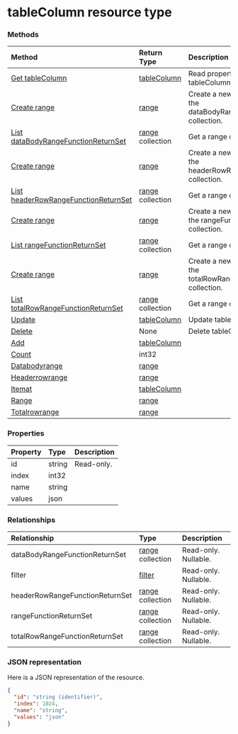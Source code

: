 # tableColumn resource type




### Methods

| Method		   | Return Type	|Description|
|:---------------|:--------|:----------|
|[Get tableColumn](../api/tablecolumn_get.md) | [tableColumn](tablecolumn.md) |Read properties and relationships of tableColumn object.|
|[Create range](../api/tablecolumn_post_databodyrangefunctionreturnset.md) |[range](range.md)| Create a new range by posting to the dataBodyRangeFunctionReturnSet collection.|
|[List dataBodyRangeFunctionReturnSet](../api/tablecolumn_list_databodyrangefunctionreturnset.md) |[range](range.md) collection| Get a range object collection.|
|[Create range](../api/tablecolumn_post_headerrowrangefunctionreturnset.md) |[range](range.md)| Create a new range by posting to the headerRowRangeFunctionReturnSet collection.|
|[List headerRowRangeFunctionReturnSet](../api/tablecolumn_list_headerrowrangefunctionreturnset.md) |[range](range.md) collection| Get a range object collection.|
|[Create range](../api/tablecolumn_post_rangefunctionreturnset.md) |[range](range.md)| Create a new range by posting to the rangeFunctionReturnSet collection.|
|[List rangeFunctionReturnSet](../api/tablecolumn_list_rangefunctionreturnset.md) |[range](range.md) collection| Get a range object collection.|
|[Create range](../api/tablecolumn_post_totalrowrangefunctionreturnset.md) |[range](range.md)| Create a new range by posting to the totalRowRangeFunctionReturnSet collection.|
|[List totalRowRangeFunctionReturnSet](../api/tablecolumn_list_totalrowrangefunctionreturnset.md) |[range](range.md) collection| Get a range object collection.|
|[Update](../api/tablecolumn_update.md) | [tableColumn](tablecolumn.md)	|Update tableColumn object. |
|[Delete](../api/tablecolumn_delete.md) | None |Delete tableColumn object. |
|[Add](../api/tablecolumn_add.md)|[tableColumn](tablecolumn.md)||
|[Count](../api/tablecolumn_count.md)|int32||
|[Databodyrange](../api/tablecolumn_databodyrange.md)|[range](range.md)||
|[Headerrowrange](../api/tablecolumn_headerrowrange.md)|[range](range.md)||
|[Itemat](../api/tablecolumn_itemat.md)|[tableColumn](tablecolumn.md)||
|[Range](../api/tablecolumn_range.md)|[range](range.md)||
|[Totalrowrange](../api/tablecolumn_totalrowrange.md)|[range](range.md)||

### Properties
| Property	   | Type	|Description|
|:---------------|:--------|:----------|
|id|string| Read-only.|
|index|int32||
|name|string||
|values|json||

### Relationships
| Relationship | Type	|Description|
|:---------------|:--------|:----------|
|dataBodyRangeFunctionReturnSet|[range](range.md) collection| Read-only. Nullable.|
|filter|[filter](filter.md)| Read-only. Nullable.|
|headerRowRangeFunctionReturnSet|[range](range.md) collection| Read-only. Nullable.|
|rangeFunctionReturnSet|[range](range.md) collection| Read-only. Nullable.|
|totalRowRangeFunctionReturnSet|[range](range.md) collection| Read-only. Nullable.|

### JSON representation

Here is a JSON representation of the resource.

<!-- {
  "blockType": "resource",
  "optionalProperties": [

  ],
  "@odata.type": "microsoft.graph.tableColumn"
}-->

```json
{
  "id": "string (identifier)",
  "index": 1024,
  "name": "string",
  "values": "json"
}

```

<!-- uuid: 8fcb5dbc-d5aa-4681-8e31-b001d5168d79
2015-10-25 14:57:30 UTC -->
<!-- {
  "type": "#page.annotation",
  "description": "tableColumn resource",
  "keywords": "",
  "section": "documentation",
  "tocPath": ""
}-->
